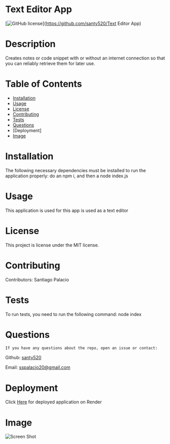 
  # Text Editor App
  [![GitHub license](https://img.shields.io/badge/license-MIT-blue.svg)](https://github.com/santy520/Text Editor App)
  
  # Description
  
  Creates notes or code snippet with or without an internet connection so that you can reliably retrieve them for later use.
  
  # Table of Contents 
  
  * [Installation](#installation)
  * [Usage](#usage)
  * [License](#license)
  * [Contributing](#contributing)
  * [Tests](#tests)
  * [Questions](#questions)
  * [Deployment]
  * [Image](#image)
  
  # Installation
  
  The following necessary dependencies must be installed to run the application properly: do an npm i, and then a node index.js
  
  # Usage
  
  This application is used for this app is used as a text editor
  
  # License
  
  This project is license under the MIT license.
  
  # Contributing
  
  Contributors: Santiago Palacio
  
  # Tests
  
  To run tests, you need to run the following command: node index
  
  # Questions
  
    If you have any questions about the repo, open an issue or contact:

   Github: [santy520](https://github.com/Santy520)
   
   Email: sspalacio20@gmail.com

  # Deployment

  Click [Here](https://text-editor-app-bk3h.onrender.com/) for deployed application on Render

  # Image

  ![Screen Shot](./Assets/Screenshot%202024-06-09%20at%2012.37.34 PM.png)
  